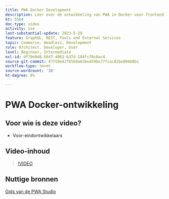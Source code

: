 ```yaml
---
title: PWA Docker Development
description: Leer over de ontwikkeling van PWA in Docker voor frontend ontwikkelaars om met Adobe Commerce voor ontwikkelingstaken te werken.
kt: 5564
doc-type: video
activity: use
last-substantial-update: 2023-5-28
feature: GraphQL, REST, Tools and External Services
topic: Commerce, Headless, Development
role: Architect, Developer, User
level: Beginner, Intermediate
exl-id: df79e9d8-5047-4063-b37d-184fcf0c0ac4
source-git-commit: 47759e42f6560a62be459be77fcac82be00488b1
workflow-type: tm+mt
source-wordcount: '38'
ht-degree: 0%

---
```


# PWA Docker-ontwikkeling

## Voor wie is deze video?

- Voor-eindontwikkelaars

## Video-inhoud

>[!VIDEO](https://video.tv.adobe.com/v/3430974?quality=12&learn=on&captions=dut)

## Nuttige bronnen

[ Gids van de PWA Studio ](https://developer.adobe.com/commerce/pwa-studio/)
